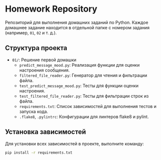 # Homework Repository

Репозиторий для выполнения домашних заданий по Python. Каждое домашнее задание находится в отдельной папке с номером задания (например, `01`, `02` и т. д.).

## Структура проекта

- `01/`: Решение первой домашки
  - `predict_message_mood.py`: Реализация функции для оценки настроения сообщения.
  - `filtered_file_reader.py`: Генератор для чтения и фильтрации файла.
  - `test_predict_message_mood.py`: Тесты для функции оценки настроения.
  - `test_filtered_file_reader.py`: Тесты для фильтрации строк из файла.
  - `requirements.txt`: Список зависимостей для выполнения тестов и запуска кода.
  - `.flake8`, `.pylintrc`: Конфигурации для линтеров flake8 и pylint.
  
## Установка зависимостей

Для установки всех зависимостей в проекте, выполните команду:

```bash
pip install -r requirements.txt

